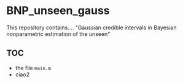 # BNP_unseen_gauss 
This repository contains.... "Gaussian credible intervals in Bayesian nonparametric estimation of the unseen"

## TOC
- the file `main.m`
- ciao2
